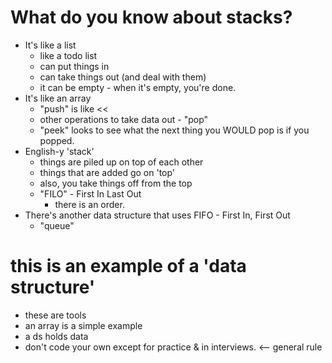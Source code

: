 # What do you know about stacks?
* It's like a list
  * like a todo list
  * can put things in
  * can take things out (and deal with them)
  * it can be empty - when it's empty, you're done.
* It's like an array
  * "push" is like <<
  * other operations to take data out - "pop"
  * "peek" looks to see what the next thing you WOULD pop is if you popped.
* English-y 'stack'
  * things are piled up on top of each other
  * things that are added go on 'top'
  * also, you take things off from the top
  * "FILO" - First In Last Out
    * there is an order.
* There's another data structure that uses FIFO - First In, First Out
  * "queue"


# this is an example of a 'data structure'
* these are tools
* an array is a simple example
* a ds holds data
* don't code your own except for practice & in interviews. <-- general rule